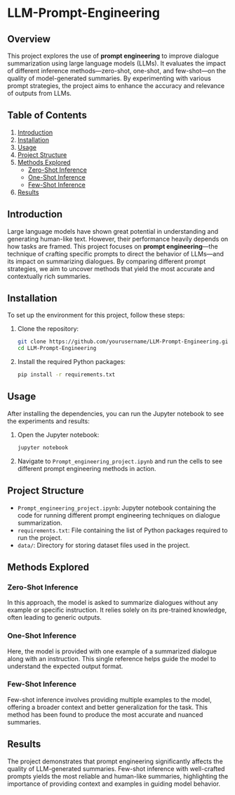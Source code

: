 # LLM-Prompt-Engineering

## Overview

This project explores the use of **prompt engineering** to improve dialogue summarization using large language models (LLMs). It evaluates the impact of different inference methods—zero-shot, one-shot, and few-shot—on the quality of model-generated summaries. By experimenting with various prompt strategies, the project aims to enhance the accuracy and relevance of outputs from LLMs.

## Table of Contents

1. [Introduction](#introduction)
2. [Installation](#installation)
3. [Usage](#usage)
4. [Project Structure](#project-structure)
5. [Methods Explored](#methods-explored)
    - [Zero-Shot Inference](#zero-shot-inference)
    - [One-Shot Inference](#one-shot-inference)
    - [Few-Shot Inference](#few-shot-inference)
6. [Results](#results)

## Introduction

Large language models have shown great potential in understanding and generating human-like text. However, their performance heavily depends on how tasks are framed. This project focuses on **prompt engineering**—the technique of crafting specific prompts to direct the behavior of LLMs—and its impact on summarizing dialogues. By comparing different prompt strategies, we aim to uncover methods that yield the most accurate and contextually rich summaries.

## Installation

To set up the environment for this project, follow these steps:

1. Clone the repository:
    ```bash
    git clone https://github.com/yourusername/LLM-Prompt-Engineering.git
    cd LLM-Prompt-Engineering
    ```

2. Install the required Python packages:
    ```bash
    pip install -r requirements.txt
    ```

## Usage

After installing the dependencies, you can run the Jupyter notebook to see the experiments and results:

1. Open the Jupyter notebook:
    ```bash
    jupyter notebook
    ```
2. Navigate to `Prompt_engineering_project.ipynb` and run the cells to see different prompt engineering methods in action.

## Project Structure

- `Prompt_engineering_project.ipynb`: Jupyter notebook containing the code for running different prompt engineering techniques on dialogue summarization.
- `requirements.txt`: File containing the list of Python packages required to run the project.
- `data/`: Directory for storing dataset files used in the project.

## Methods Explored

### Zero-Shot Inference

In this approach, the model is asked to summarize dialogues without any example or specific instruction. It relies solely on its pre-trained knowledge, often leading to generic outputs.

### One-Shot Inference

Here, the model is provided with one example of a summarized dialogue along with an instruction. This single reference helps guide the model to understand the expected output format.

### Few-Shot Inference

Few-shot inference involves providing multiple examples to the model, offering a broader context and better generalization for the task. This method has been found to produce the most accurate and nuanced summaries.

## Results

The project demonstrates that prompt engineering significantly affects the quality of LLM-generated summaries. Few-shot inference with well-crafted prompts yields the most reliable and human-like summaries, highlighting the importance of providing context and examples in guiding model behavior.


